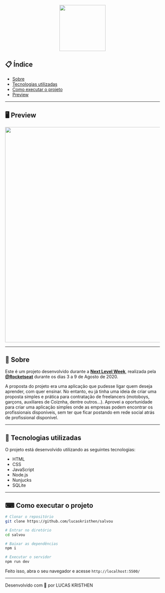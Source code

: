 <p align="center">
  <img src="https://ik.imagekit.io/kristhen/SALVOU___3__U8ajRUEWx.png" width="150" >
</p>


## 📋 Índice

- [Sobre](#-Sobre)
- [Tecnologias utilizadas](#-Tecnologias-utilizadas)
- [Como executar o projeto](#-Como-executar-o-projeto)
- [Preview](#-Preview)

---

## 🖥 Preview 

<p align="center">
  <img src="https://ik.imagekit.io/kristhen/salvouprint1_O7i_PUN5PMC.PNG" width="700" >
</p>

---

## 📖 Sobre 

Este é um projeto desenvolvido durante a **[Next Level Week](https://nextlevelweek.com/)**, realizada pela **[@Rocketseat](https://github.com/Rocketseat)** durante os dias 3 a 9 de Agosto de 2020.

A proposta do projeto era uma aplicação que pudesse ligar quem deseja aprender, com quer ensinar. No entanto, eu já tinha uma ideia de criar uma proposta simples e prática para contratação de freelancers (motoboys, garçons, auxiliares de Coiznha, dentre outros...). Aprovei a oportunidade para criar uma aplicação simples onde as empresas podem encontrar os profissionais disponíveis, sem ter que ficar postando em rede social atrás de profissional disponível.

--- 

## 🚀 Tecnologias utilizadas

O projeto está desenvolvido utilizando as seguintes tecnologias:

- HTML
- CSS
- JavaScript
- Node.js 
- Nunjucks 
- SQLite 

--- 

## ⌨ Como executar o projeto

```bash
# Clonar o repositório
git clone https://github.com/lucaskristhen/salvou

# Entrar no diretório
cd salvou

# Baixar as dependências
npm i

# Executar o servidor
npm run dev
```

Feito isso, abra o seu navegador e acesse `http://localhost:5500/`

---


Desenvolvido com 💜 por LUCAS KRISTHEN
